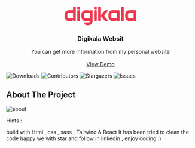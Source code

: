 <p align="center">
  <a href="https://github.com/MohamadNematizadeh/laravel_digikala">
    <img src="https://github.com/MohamadNematizadeh/laravel_digikala/blob/main/Digikala.svg.png?raw=true" alt="Logo"  height="50">
  </a>

  <h3 align="center">Digikala Websit </h3>

  <p align="center">
    You can get more information from my personal website
    <br/>
    <br/>
    <a href="">View Demo</a>
  </p>
</p>

![Downloads](https://img.shields.io/github/downloads/arshiafarrokhi/BitCoinLivePrice/total) ![Contributors](https://img.shields.io/github/contributors/arshiafarrokhi/BitCoinLivePrice?color=dark-green) ![Stargazers](https://img.shields.io/github/stars/arshiafarrokhi/BitCoinLivePrice?style=social) ![Issues](https://img.shields.io/github/issues/arshiafarrokhi/BitCoinLivePrice) 

## About The Project

<img src="https://github.com/MohamadNematizadeh/laravel_digikala/blob/main/screencapture.png?raw=true" alt="about">

Hints :

build with Html , css , sass , Tailwind & React
It has been tried to clean the code
happy we with star and follow in linkedin , enjoy coding :)
